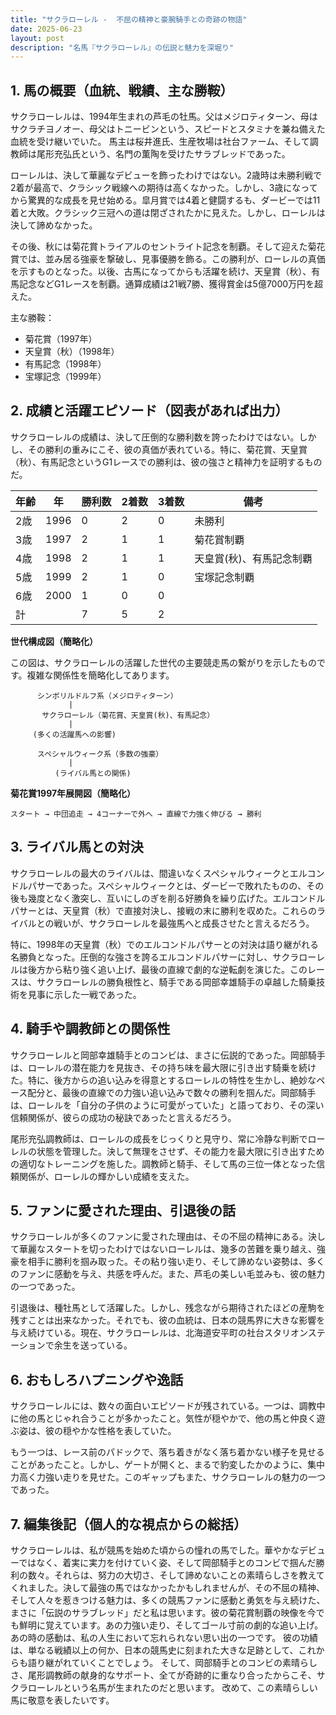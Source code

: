 ```yaml
---
title: "サクラローレル -  不屈の精神と豪腕騎手との奇跡の物語"
date: 2025-06-23
layout: post
description: "名馬『サクラローレル』の伝説と魅力を深堀り"
---
```


## 1. 馬の概要（血統、戦績、主な勝鞍）

サクラローレルは、1994年生まれの芦毛の牡馬。父はメジロティターン、母はサクラチヨノオー、母父はトニービンという、スピードとスタミナを兼ね備えた血統を受け継いでいた。  馬主は桜井進氏、生産牧場は社台ファーム、そして調教師は尾形充弘氏という、名門の薫陶を受けたサラブレッドであった。

ローレルは、決して華麗なデビューを飾ったわけではない。2歳時は未勝利戦で2着が最高で、クラシック戦線への期待は高くなかった。しかし、3歳になってから驚異的な成長を見せ始める。皐月賞では4着と健闘するも、ダービーでは11着と大敗。クラシック三冠への道は閉ざされたかに見えた。しかし、ローレルは決して諦めなかった。

その後、秋には菊花賞トライアルのセントライト記念を制覇。そして迎えた菊花賞では、並み居る強豪を撃破し、見事優勝を飾る。この勝利が、ローレルの真価を示すものとなった。以後、古馬になってからも活躍を続け、天皇賞（秋）、有馬記念などG1レースを制覇。通算成績は21戦7勝、獲得賞金は5億7000万円を超えた。

主な勝鞍：
* 菊花賞（1997年）
* 天皇賞（秋）（1998年）
* 有馬記念（1998年）
* 宝塚記念（1999年）


## 2. 成績と活躍エピソード（図表があれば出力）

サクラローレルの成績は、決して圧倒的な勝利数を誇ったわけではない。しかし、その勝利の重みにこそ、彼の真価が表れている。特に、菊花賞、天皇賞（秋）、有馬記念というG1レースでの勝利は、彼の強さと精神力を証明するものだ。

| 年齢 | 年 | 勝利数 | 2着数 | 3着数 | 備考 |
|---|---|---|---|---|---|
| 2歳 | 1996 | 0 | 2 | 0 | 未勝利 |
| 3歳 | 1997 | 2 | 1 | 1 | 菊花賞制覇 |
| 4歳 | 1998 | 2 | 1 | 1 | 天皇賞(秋)、有馬記念制覇 |
| 5歳 | 1999 | 2 | 1 | 0 | 宝塚記念制覇 |
| 6歳 | 2000 | 1 | 0 | 0 |  |
| 計 |  | 7 | 5 | 2 |  |


**世代構成図（簡略化）**

この図は、サクラローレルの活躍した世代の主要競走馬の繋がりを示したものです。複雑な関係性を簡略化してあります。

```
      シンボリルドルフ系（メジロティターン）
             |
       サクラローレル（菊花賞、天皇賞(秋)、有馬記念）
             |
     (多くの活躍馬への影響)

      スペシャルウィーク系（多数の強豪）
             |
          (ライバル馬との関係)
```

**菊花賞1997年展開図（簡略化）**

```
スタート → 中団追走 → 4コーナーで外へ → 直線で力強く伸びる → 勝利
```

## 3. ライバル馬との対決

サクラローレルの最大のライバルは、間違いなくスペシャルウィークとエルコンドルパサーであった。スペシャルウィークとは、ダービーで敗れたものの、その後も幾度となく激突し、互いにしのぎを削る好勝負を繰り広げた。エルコンドルパサーとは、天皇賞（秋）で直接対決し、接戦の末に勝利を収めた。これらのライバルとの戦いが、サクラローレルを最強馬へと成長させたと言えるだろう。

特に、1998年の天皇賞（秋）でのエルコンドルパサーとの対決は語り継がれる名勝負となった。圧倒的な強さを誇るエルコンドルパサーに対し、サクラローレルは後方から粘り強く追い上げ、最後の直線で劇的な逆転劇を演じた。このレースは、サクラローレルの勝負根性と、騎手である岡部幸雄騎手の卓越した騎乗技術を見事に示した一戦であった。


## 4. 騎手や調教師との関係性

サクラローレルと岡部幸雄騎手とのコンビは、まさに伝説的であった。岡部騎手は、ローレルの潜在能力を見抜き、その持ち味を最大限に引き出す騎乗を続けた。特に、後方からの追い込みを得意とするローレルの特性を生かし、絶妙なペース配分と、最後の直線での力強い追い込みで数々の勝利を掴んだ。岡部騎手は、ローレルを「自分の子供のように可愛がっていた」と語っており、その深い信頼関係が、彼らの成功の秘訣であったと言えるだろう。

尾形充弘調教師は、ローレルの成長をじっくりと見守り、常に冷静な判断でローレルの状態を管理した。決して無理をさせず、その能力を最大限に引き出すための適切なトレーニングを施した。調教師と騎手、そして馬の三位一体となった信頼関係が、ローレルの輝かしい成績を支えた。


## 5. ファンに愛された理由、引退後の話

サクラローレルが多くのファンに愛された理由は、その不屈の精神にある。決して華麗なスタートを切ったわけではないローレルは、幾多の苦難を乗り越え、強豪を相手に勝利を掴み取った。その粘り強い走り、そして諦めない姿勢は、多くのファンに感動を与え、共感を呼んだ。また、芦毛の美しい毛並みも、彼の魅力の一つであった。

引退後は、種牡馬として活躍した。しかし、残念ながら期待されたほどの産駒を残すことは出来なかった。それでも、彼の血統は、日本の競馬界に大きな影響を与え続けている。現在、サクラローレルは、北海道安平町の社台スタリオンステーションで余生を送っている。


## 6. おもしろハプニングや逸話

サクラローレルには、数々の面白いエピソードが残されている。一つは、調教中に他の馬とじゃれ合うことが多かったこと。気性が穏やかで、他の馬と仲良く遊ぶ姿は、彼の穏やかな性格を表していた。

もう一つは、レース前のパドックで、落ち着きがなく落ち着かない様子を見せることがあったこと。しかし、ゲートが開くと、まるで豹変したかのように、集中力高く力強い走りを見せた。このギャップもまた、サクラローレルの魅力の一つであった。


## 7. 編集後記（個人的な視点からの総括）

サクラローレルは、私が競馬を始めた頃からの憧れの馬でした。華やかなデビューではなく、着実に実力を付けていく姿、そして岡部騎手とのコンビで掴んだ勝利の数々。それらは、努力の大切さ、そして諦めないことの素晴らしさを教えてくれました。決して最強の馬ではなかったかもしれませんが、その不屈の精神、そして人々を惹きつける魅力は、多くの競馬ファンに感動と勇気を与え続けた、まさに「伝説のサラブレッド」だと私は思います。彼の菊花賞制覇の映像を今でも鮮明に覚えています。あの力強い走り、そしてゴール寸前の劇的な追い上げ。あの時の感動は、私の人生において忘れられない思い出の一つです。  彼の功績は、単なる戦績以上の何か、日本の競馬史に刻まれた大きな足跡として、これからも語り継がれていくことでしょう。  そして、岡部騎手とのコンビの素晴らしさ、尾形調教師の献身的なサポート、全てが奇跡的に重なり合ったからこそ、サクラローレルという名馬が生まれたのだと思います。  改めて、この素晴らしい馬に敬意を表したいです。
